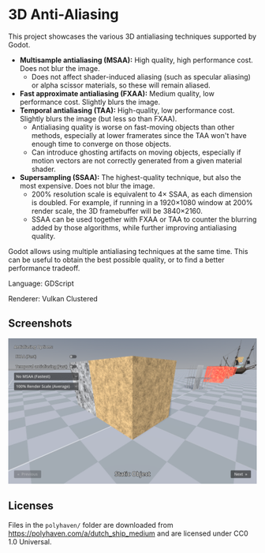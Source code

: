 # 3D Anti-Aliasing

This project showcases the various 3D antialiasing techniques supported by Godot.

- **Multisample antialiasing (MSAA):** High quality, high performance cost.
  Does not blur the image.
  - Does not affect shader-induced aliasing (such as specular aliasing) or alpha
	scissor materials, so these will remain aliased.
- **Fast approximate antialiasing (FXAA):** Medium quality, low performance cost.
  Slightly blurs the image.
- **Temporal antialiasing (TAA):** High-quality, low performance cost. Slightly
  blurs the image (but less so than FXAA).
  - Antialiasing quality is worse on fast-moving objects than other methods,
	especially at lower framerates since the TAA won't have enough time to
	converge on those objects.
  - Can introduce ghosting artifacts on moving objects, especially if motion
	vectors are not correctly generated from a given material shader.
- **Supersampling (SSAA):** The highest-quality technique, but also the most
  expensive. Does not blur the image.
  - 200% resolution scale is equivalent to 4× SSAA, as each dimension is
	doubled. For example, if running in a 1920×1080 window at 200% render scale,
	the 3D framebuffer will be 3840×2160.
  - SSAA can be used together with FXAA or TAA to counter the blurring added by
	those algorithms, while further improving antialiasing quality.

Godot allows using multiple antialiasing techniques at the same time. This can
be useful to obtain the best possible quality, or to find a better performance
tradeoff.

Language: GDScript

Renderer: Vulkan Clustered

## Screenshots

![Screenshot](screenshots/3d_anti_aliasing.png)

## Licenses

Files in the `polyhaven/` folder are downloaded from <https://polyhaven.com/a/dutch_ship_medium>
and are licensed under CC0 1.0 Universal.
